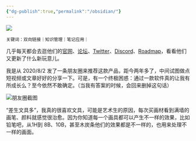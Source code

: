 ```yaml
---
{"dg-publish":true,"permalink":"/obsidian/"}
---
```



![](https://kidpic.oss-cn-beijing.aliyuncs.com/img/20221116143908.png)

`关键词：双向链接｜知识管理｜笔记应用｜` 

几乎每天都会去逛他们的[官网](https://obsidian.md/)、[论坛](https://forum.obsidian.md/)、[Twitter](https://twitter.com/obsdmd?s=20&t=Bk_yOqKNhIfaYmbDjEmm1Q)、[Discord](https://discord.gg/obsidianmd)、[Roadmap](https://trello.com/b/Psqfqp7I/obsidian-roadmap)，看看他们又更新了什么新玩意儿。

我是从 2020/8/2 发了一条朋友圈来推荐这款产品，距今两年多了，中间试图做点短视频或文章好好的分享一下。可是，有一个终极困惑：通过一款软件真的让我有所成长么？至今依然不敢确定。（当我有答案的时候，会回来删掉这句话）

![朋友圈截图](https://kidpic.oss-cn-beijing.aliyuncs.com/img/AD7A709F-CD06-4AC4-9EE9-690FCE296A8E_1_201_a.jpeg)

“差生文具多”，我真的很喜欢文具，可能是艺术生的原因，每次买画材看到满墙的画笔、颜料就感觉很治愈。因为你知道每一个画具都可以产生不一样的效果，比如铅笔吧，从1H到 8B、10B，甚至木炭条他们的效果都是不一样的，也用来处理不一样的画面。